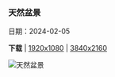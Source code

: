 ### 天然盆景

日期：2024-02-05

**下载**  |  [1920x1080](https://cn.bing.com/th?id=OHR.LakeTahoeRock_ZH-CN5770740919_1920x1080.jpg)  |  [3840x2160](https://cn.bing.com/th?id=OHR.LakeTahoeRock_ZH-CN5770740919_UHD.jpg)

![天然盆景](https://cn.bing.com/th?id=OHR.LakeTahoeRock_ZH-CN5770740919_1920x1080.jpg "盆景岩，太浩湖，内华达州，美国 (© Jim Patterson/Tandem Stills + Motion)")

